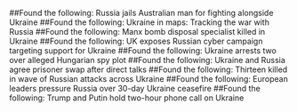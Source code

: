 ##Found the following: Russia jails Australian man for fighting alongside Ukraine
##Found the following: Ukraine in maps: Tracking the war with Russia
##Found the following: Manx bomb disposal specialist killed in Ukraine
##Found the following: UK exposes Russian cyber campaign targeting support for Ukraine
##Found the following: Ukraine arrests two over alleged Hungarian spy plot
##Found the following: Ukraine and Russia agree prisoner swap after direct talks
##Found the following: Thirteen killed in wave of Russian attacks across Ukraine
##Found the following: European leaders pressure Russia over 30-day Ukraine ceasefire
##Found the following: Trump and Putin hold two-hour phone call on Ukraine
